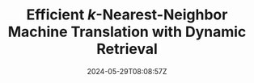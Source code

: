 ---
title: "Efficient $k$-Nearest-Neighbor Machine Translation with Dynamic Retrieval"
authors:
- Yan Gao
- Zhiwei Cao
- Zhongjian Miao
- Baosong Yang
- Shiyu Liu
- Min Zhang
- Jinsong Su
author_notes:
- "共同一作"
- "共同一作"
- 
- 
- 
- 
- "通讯作者"
date: "2024-05-29T08:08:57Z"
publishDate: "2025-05-29T08:08:57Z"
publication_types: [1）文本机器翻译]
publication: "**In Proc. of ACL 2024 findings.**"
---